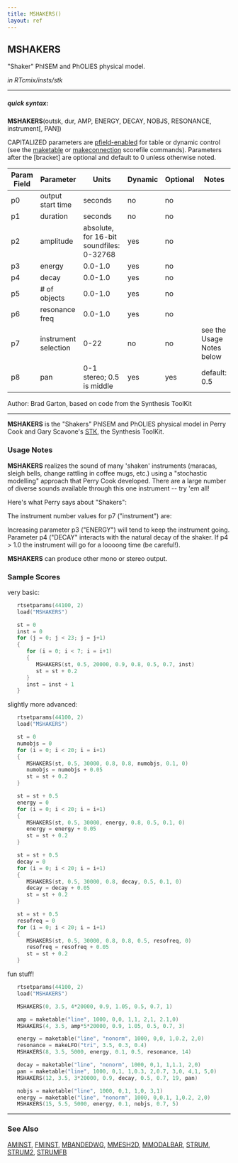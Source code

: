 ```yaml
---
title: MSHAKERS()
layout: ref
---
```


## MSHAKERS

"Shaker" PhISEM and PhOLIES physical model.

*in RTcmix/insts/stk*  
  

-----

##### quick syntax:

**MSHAKERS**(outsk, dur, AMP, ENERGY, DECAY, NOBJS, RESONANCE,
instrument\[, PAN\])

CAPITALIZED parameters are [pfield-enabled](pfield-enabled.html) for
table or dynamic control (see the
[maketable](../scorefile/maketable.html) or
[makeconnection](../scorefile/makeconnection.html) scorefile
commands). Parameters after the \[bracket\] are optional and default to
0 unless otherwise noted.


Param Field	| Parameter | Units | Dynamic | Optional | Notes
----------- | --------- | ----- | -------- | --------- | ---------
p0 | output start time | seconds | no | no | 
p1 | duration | seconds | no | no | 
p2 | amplitude | absolute, for 16-bit soundfiles: 0-32768 | yes | no | 
p3 | energy | 0.0-1.0 | yes | no | 
p4 | decay | 0.0-1.0 | yes | no | 
p5 | # of objects | 0.0-1.0 | yes | no | 
p6 | resonance freq | 0.0-1.0 | yes | no | 
p7 | instrument selection | 0-22 | no | no | see the Usage Notes below
p8 | pan | 0-1 stereo; 0.5 is middle | yes | yes | default: 0.5 | 

   Author:  Brad Garton, based on code from the Synthesis ToolKit

  

-----

  
**MSHAKERS** is the "Shakers" PhISEM and PhOLIES physical model in Perry
Cook and Gary Scavone's
[STK](http://www.cs.princeton.edu/~prc/NewWork.php#STK), the Synthesis
ToolKit. <span id="usage_notes"></span>

### Usage Notes

**MSHAKERS** realizes the sound of many 'shaken' instruments (maracas,
sleigh bells, change rattling in coffee mugs, etc.) using a "stochastic
modelling" approach that Perry Cook developed. There are a large number
of diverse sounds available through this one instrument -- try 'em all\!

Here's what Perry says about "Shakers":

The instrument number values for p7 ("instrument") are:

Increasing parameter p3 ("ENERGY") will tend to keep the instrument
going. Parameter p4 ("DECAY" interacts with the natural decay of the
shaker. If p4 \> 1.0 the instrument will go for a loooong time (be
careful\!).

**MSHAKERS** can produce other mono or stereo output.

### Sample Scores

very basic:

```cpp
   rtsetparams(44100, 2)
   load("MSHAKERS")

   st = 0
   inst = 0
   for (j = 0; j < 23; j = j+1)
   {
      for (i = 0; i < 7; i = i+1)
      {
         MSHAKERS(st, 0.5, 20000, 0.9, 0.8, 0.5, 0.7, inst)
         st = st + 0.2
      }
      inst = inst + 1
   }
```
  
  
slightly more advanced:

```cpp
   rtsetparams(44100, 2)
   load("MSHAKERS")

   st = 0
   numobjs = 0
   for (i = 0; i < 20; i = i+1)
   {
      MSHAKERS(st, 0.5, 30000, 0.8, 0.8, numobjs, 0.1, 0)
      numobjs = numobjs + 0.05
      st = st + 0.2
   }

   st = st + 0.5
   energy = 0
   for (i = 0; i < 20; i = i+1)
   {
      MSHAKERS(st, 0.5, 30000, energy, 0.8, 0.5, 0.1, 0)
      energy = energy + 0.05
      st = st + 0.2
   }

   st = st + 0.5
   decay = 0
   for (i = 0; i < 20; i = i+1)
   {
      MSHAKERS(st, 0.5, 30000, 0.8, decay, 0.5, 0.1, 0)
      decay = decay + 0.05
      st = st + 0.2
   }

   st = st + 0.5
   resofreq = 0
   for (i = 0; i < 20; i = i+1)
   {
      MSHAKERS(st, 0.5, 30000, 0.8, 0.8, 0.5, resofreq, 0)
      resofreq = resofreq + 0.05
      st = st + 0.2
   }
```

  
  
fun stuff\!

```cpp
   rtsetparams(44100, 2)
   load("MSHAKERS")

   MSHAKERS(0, 3.5, 4*20000, 0.9, 1.05, 0.5, 0.7, 1)

   amp = maketable("line", 1000, 0,0, 1,1, 2,1, 2.1,0)
   MSHAKERS(4, 3.5, amp*5*20000, 0.9, 1.05, 0.5, 0.7, 3)

   energy = maketable("line", "nonorm", 1000, 0,0, 1,0.2, 2,0)
   resonance = makeLFO("tri", 3.5, 0.3, 0.4)
   MSHAKERS(8, 3.5, 5000, energy, 0.1, 0.5, resonance, 14)

   decay = maketable("line", "nonorm", 1000, 0,1, 1,1.1, 2,0)
   pan = maketable("line", 1000, 0,1, 1,0.3, 2,0.7, 3,0, 4,1, 5,0)
   MSHAKERS(12, 3.5, 3*20000, 0.9, decay, 0.5, 0.7, 19, pan)

   nobjs = maketable("line", 1000, 0,1, 1,0, 3,1)
   energy = maketable("line", "nonorm", 1000, 0,0.1, 1,0.2, 2,0)
   MSHAKERS(15, 5.5, 5000, energy, 0.1, nobjs, 0.7, 5)
```

  

-----

### See Also

[AMINST](AMINST.html), [FMINST](FMINST.html),
[MBANDEDWG](MBANDEDWG.html), [MMESH2D](MMESH2D.html),
[MMODALBAR](MMODALBAR.html), [STRUM](STRUM.html), [STRUM2](STRUM2.html),
[STRUMFB](STRUMFB.html)
